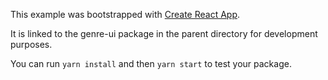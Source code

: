 This example was bootstrapped with [Create React App](https://github.com/facebook/create-react-app).

It is linked to the genre-ui package in the parent directory for development purposes.

You can run `yarn install` and then `yarn start` to test your package.
